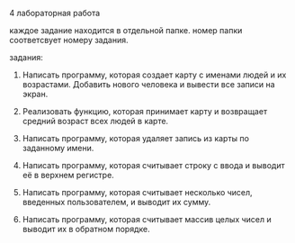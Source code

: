 4 лабораторная работа

каждое задание находится в отдельной папке. номер папки соответсвует номеру задания.

задания:

1. Написать программу, которая создает карту с именами людей и их возрастами. Добавить нового человека и вывести все записи на экран.

2. Реализовать функцию, которая принимает карту и возвращает средний возраст всех людей в карте.

3. Написать программу, которая удаляет запись из карты по заданному имени.

4. Написать программу, которая считывает строку с ввода и выводит её в верхнем регистре.

5. Написать программу, которая считывает несколько чисел, введенных пользователем, и выводит их сумму.

6. Написать программу, которая считывает массив целых чисел и выводит их в обратном порядке.
